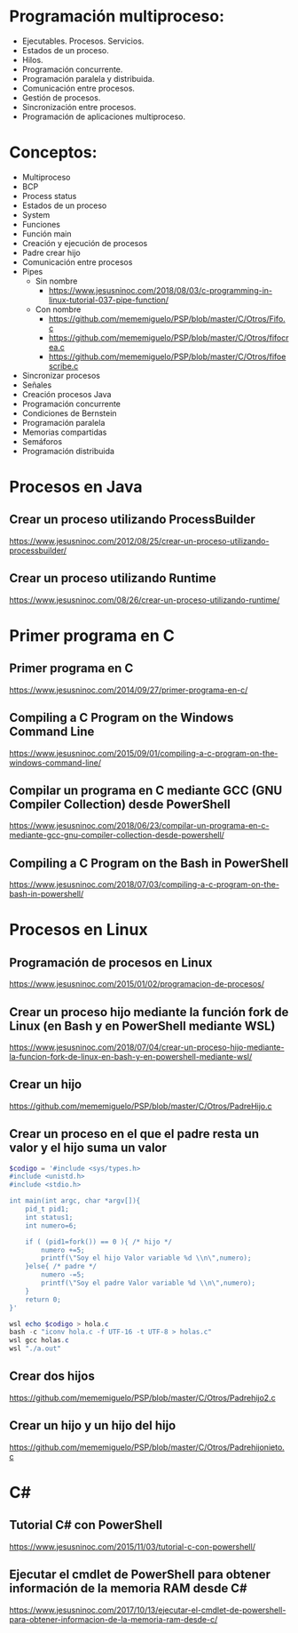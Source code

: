 
# Programación multiproceso:
 -	Ejecutables. Procesos. Servicios.
 -	Estados de un proceso.
 -	Hilos.
 -	Programación concurrente.
 -	Programación paralela y distribuida.
 -	Comunicación entre procesos.
 -	Gestión de procesos.
 -	Sincronización entre procesos.
 -	Programación de aplicaciones multiproceso.

# Conceptos:
 - Multiproceso
 - BCP
 - Process status
 - Estados de un proceso
 - System
 - Funciones
 - Función main
 - Creación y ejecución de procesos
 - Padre crear hijo
 - Comunicación entre procesos
 - Pipes
   - Sin nombre
     - https://www.jesusninoc.com/2018/08/03/c-programming-in-linux-tutorial-037-pipe-function/
   - Con nombre
     - https://github.com/mememiguelo/PSP/blob/master/C/Otros/Fifo.c
     - https://github.com/mememiguelo/PSP/blob/master/C/Otros/fifocrea.c
     - https://github.com/mememiguelo/PSP/blob/master/C/Otros/fifoescribe.c
 - Sincronizar procesos
 - Señales
 - Creación procesos Java
 - Programación concurrente
 - Condiciones de Bernstein
 - Programación paralela
 - Memorias compartidas
 - Semáforos
 - Programación distribuida

# Procesos en Java

## Crear un proceso utilizando ProcessBuilder
https://www.jesusninoc.com/2012/08/25/crear-un-proceso-utilizando-processbuilder/
## Crear un proceso utilizando Runtime
https://www.jesusninoc.com/08/26/crear-un-proceso-utilizando-runtime/

# Primer programa en C

## Primer programa en C
https://www.jesusninoc.com/2014/09/27/primer-programa-en-c/

## Compiling a C Program on the Windows Command Line
https://www.jesusninoc.com/2015/09/01/compiling-a-c-program-on-the-windows-command-line/

## Compilar un programa en C mediante GCC (GNU Compiler Collection) desde PowerShell
https://www.jesusninoc.com/2018/06/23/compilar-un-programa-en-c-mediante-gcc-gnu-compiler-collection-desde-powershell/

## Compiling a C Program on the Bash in PowerShell
https://www.jesusninoc.com/2018/07/03/compiling-a-c-program-on-the-bash-in-powershell/


# Procesos en Linux

## Programación de procesos en Linux
https://www.jesusninoc.com/2015/01/02/programacion-de-procesos/

## Crear un proceso hijo mediante la función fork de Linux (en Bash y en PowerShell mediante WSL)
https://www.jesusninoc.com/2018/07/04/crear-un-proceso-hijo-mediante-la-funcion-fork-de-linux-en-bash-y-en-powershell-mediante-wsl/

## Crear un hijo
https://github.com/mememiguelo/PSP/blob/master/C/Otros/PadreHijo.c

## Crear un proceso en el que el padre resta un valor y el hijo suma un valor
```PowerShell
$codigo = '#include <sys/types.h>
#include <unistd.h>
#include <stdio.h>

int main(int argc, char *argv[]){
    pid_t pid1;
    int status1;
    int numero=6;

    if ( (pid1=fork()) == 0 ){ /* hijo */
        numero +=5;
        printf(\"Soy el hijo Valor variable %d \\n\",numero);
    }else{ /* padre */
        numero -=5;
        printf(\"Soy el padre Valor variable %d \\n\",numero);
    }
    return 0;
}'

wsl echo $codigo > hola.c
bash -c "iconv hola.c -f UTF-16 -t UTF-8 > holas.c"
wsl gcc holas.c
wsl "./a.out"
```

## Crear dos hijos
https://github.com/mememiguelo/PSP/blob/master/C/Otros/Padrehijo2.c

## Crear un hijo y un hijo del hijo
https://github.com/mememiguelo/PSP/blob/master/C/Otros/Padrehijonieto.c

# C#

## Tutorial C# con PowerShell
https://www.jesusninoc.com/2015/11/03/tutorial-c-con-powershell/

## Ejecutar el cmdlet de PowerShell para obtener información de la memoria RAM desde C#
https://www.jesusninoc.com/2017/10/13/ejecutar-el-cmdlet-de-powershell-para-obtener-informacion-de-la-memoria-ram-desde-c/

